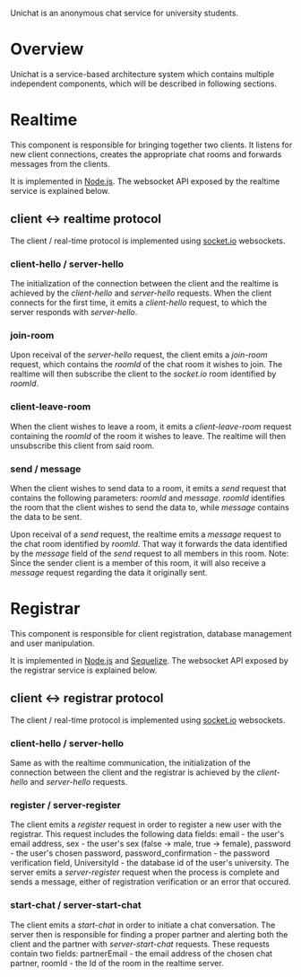 Unichat is an anonymous chat service for university students.

# Overview

Unichat is a service-based architecture system which contains multiple
independent components, which will be described in following sections.

# Realtime

This component is responsible for bringing together two clients. It listens for
new client connections, creates the appropriate chat rooms and forwards messages
from the clients.

It is implemented in [Node.js](https://nodejs.org/en/).  The websocket API
exposed by the realtime service is explained below.

## client <-> realtime protocol

The client / real-time protocol is implemented using
[socket.io](http://socket.io/) websockets.

### client-hello / server-hello

The initialization of the connection between the client and the realtime is
achieved by the _client-hello_ and _server-hello_ requests. When the client
connects for the first time, it emits a _client-hello_ request, to which the
server responds with _server-hello_.

### join-room

Upon receival of the _server-hello_ request, the client emits a _join-room_
request, which contains the _roomId_ of the chat room it wishes to join. The
realtime will then subscribe the client to the _socket.io_ room identified by
_roomId_.


### client-leave-room

When the client wishes to leave a room, it emits a _client-leave-room_ request
containing the _roomId_ of the room it wishes to leave. The realtime will then
unsubscribe this client from said room.


### send / message

When the client wishes to send data to a room, it emits a _send_ request that
contains the following parameters: _roomId_ and _message_. _roomId_ identifies
the room that the client wishes to send the data to, while _message_ contains
the data to be sent.

Upon receival of a _send_ request, the realtime emits a _message_ request to the
chat room identified by _roomId_. That way it forwards the data identified by
the _message_ field of the _send_ request to all members in this room. Note:
Since the sender client is a member of this room, it will also receive a
_message_ request regarding the data it originally sent.

# Registrar

This component is responsible for client registration, database management and
user manipulation.

It is implemented in [Node.js](https://nodejs.org/en/) and
[Sequelize](http://docs.sequelizejs.com/en/v3/). The websocket API
exposed by the registrar service is explained below.

## client <-> registrar protocol

The client / real-time protocol is implemented using
[socket.io](http://socket.io/) websockets.

### client-hello / server-hello

Same as with the realtime communication, the initialization of the connection
between the client and the registrar is achieved by the _client-hello_ and
_server-hello_ requests.

### register / server-register

The client emits a _register_ request in order to register a new user with the
registrar. This request includes the following data fields:
    email - the user's email address,
    sex - the user's sex (false -> male, true -> female),
    password - the user's chosen password,
    password_confirmation - the password verification field,
    UniversityId - the database id of the user's university.
The server emits a _server-register_ request when the process is complete and
sends a message, either of registration verification or an error that occured.

### start-chat / server-start-chat

The client emits a _start-chat_ in order to initiate a chat conversation. The
server then is responsible for finding a proper partner and alerting both the
client and the partner with _server-start-chat_ requests. These requests contain
two fields:
    partnerEmail - the email address of the chosen chat partner,
    roomId - the Id of the room in the realtime server.
